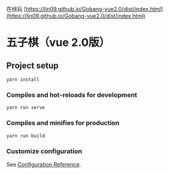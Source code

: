 在线玩 [https://lin09.github.io/Gobang-vue2.0/dist/index.html](https://lin09.github.io/Gobang-vue2.0/dist/index.html)
# 五子棋（vue 2.0版）

## Project setup
```
yarn install
```

### Compiles and hot-reloads for development
```
yarn run serve
```

### Compiles and minifies for production
```
yarn run build
```


### Customize configuration
See [Configuration Reference](https://cli.vuejs.org/config/).
